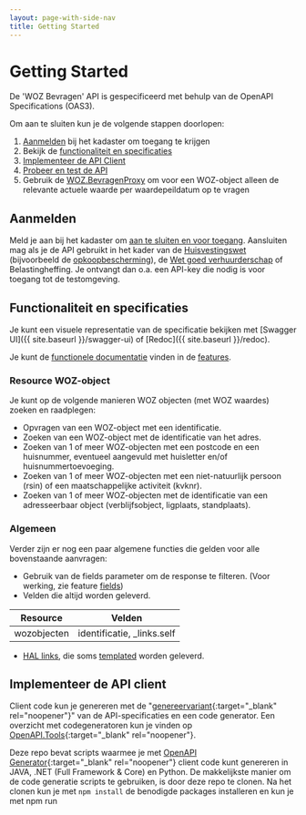 ```yaml
---
layout: page-with-side-nav
title: Getting Started
---
```

# Getting Started

De 'WOZ Bevragen' API is gespecificeerd met behulp van de OpenAPI Specifications (OAS3).

Om aan te sluiten kun je de volgende stappen doorlopen:
1. [Aanmelden](#aanmelden) bij het kadaster om toegang te krijgen
2. Bekijk de [functionaliteit en specificaties](#functionaliteit-en-specificaties)
3. [Implementeer de API Client](#implementeer-de-api-client)
4. [Probeer en test de API](#probeer-en-test-de-api)<!-- 5. [Sluit aan op productie](#aansluiten-op-productie) -->
5. Gebruik de [WOZ.BevragenProxy](#wozbevragenproxy) om voor een WOZ-object alleen de relevante actuele waarde per waardepeildatum op te vragen

## Aanmelden
Meld je aan bij het kadaster om [aan te sluiten en voor toegang](https://www.kadaster.nl/zakelijk/producten/adressen-en-gebouwen/woz-api-huidige-bevragingen). Aansluiten mag als je de API gebruikt in het kader van de [Huisvestingswet](https://wetten.overheid.nl/BWBR0035303/2024-01-01) (bijvoorbeeld de [opkoopbescherming](https://www.volkshuisvestingnederland.nl/onderwerpen/opkoopbescherming)), de [Wet goed verhuurderschap](https://wetten.overheid.nl/BWBR0048028/2024-01-01) of Belastingheffing. Je ontvangt dan o.a. een API-key die nodig is voor toegang tot de testomgeving. 

## Functionaliteit en specificaties
Je kunt een visuele representatie van de specificatie bekijken met [Swagger UI]({{ site.baseurl }}/swagger-ui) of [Redoc]({{ site.baseurl }}/redoc).

Je kunt de [functionele documentatie](./features) vinden in de [features](./features).

### Resource WOZ-object 
Je kunt op de volgende manieren WOZ objecten (met WOZ waardes) zoeken en raadplegen:

- Opvragen van een WOZ-object met een identificatie.
- Zoeken van een WOZ-object met de identificatie van het adres.
- Zoeken van 1 of meer WOZ-objecten met een postcode en een huisnummer, eventueel aangevuld met huisletter en/of huisnummertoevoeging.
- Zoeken van 1 of meer WOZ-objecten met een niet-natuurlijk persoon (rsin) of een maatschappelijke activiteit (kvknr).
- Zoeken van 1 of meer WOZ-objecten met de identificatie van een adresseerbaar object (verblijfsobject, ligplaats, standplaats).

### Algemeen
Verder zijn er nog een paar algemene functies die gelden voor alle bovenstaande aanvragen:
- Gebruik van de fields parameter om de response te filteren. (Voor werking, zie feature [fields](https://github.com/VNG-Realisatie/Haal-Centraal-common/blob/v1.2.0/features/fields.feature))
- Velden die altijd worden geleverd.

|Resource                           |Velden                         |
|-----                              |------                         |
|wozobjecten                        |identificatie, _links.self     |

- [HAL links](https://tools.ietf.org/html/draft-kelly-json-hal-08), die soms [templated](https://github.com/VNG-Realisatie/Haal-Centraal-common/blob/v1.2.0/features/uri-templating.feature) worden geleverd.

## Implementeer de API client
Client code kun je genereren met de "[genereervariant](https://github.com/VNG-Realisatie/Haal-Centraal-WOZ-bevragen/blob/master/specificatie/genereervariant/openapi.yaml){:target="_blank" rel="noopener"}" van de API-specificaties en een code generator. Een overzicht met codegeneratoren kun je vinden op [OpenAPI.Tools](https://openapi.tools/#sdk){:target="_blank" rel="noopener"}.

Deze repo bevat scripts waarmee je met [OpenAPI Generator](https://openapi-generator.tech/){:target="_blank" rel="noopener"} client code kunt genereren in JAVA, .NET (Full Framework & Core) en Python. De makkelijkste manier om de code generatie scripts te gebruiken, is door deze repo te clonen. Na het clonen kun je met `npm install` de benodigde packages installeren en kun je met npm run <script naam> één van de volgende scripts uitvoeren:
- oas:generate-java-client (voor JAVA client code)
- oas:generate-netcore-client (voor .NET Core client code)
- oas:generate-net-client (voor .NET Full Framework client code)
- oas:generate-python-client (voor Python client code)

Een lijst met andere ondersteunde generator opties kun je vinden in de [Generators List](https://openapi-generator.tech/docs/generators){:target="_blank" rel="noopener"} van OpenAPI Generator.

Note. De prerequisite van OpenAPI Generator is JAVA. Je moet een JAVA runtime installeren voordat je OpenAPI Generator kunt gebruiken
  
## Probeer en test de API
De werking van de API is het makkelijkst te testen met behulp van [Postman](https://www.getpostman.com/).
We hebben al een project voor je gemaakt die je kan gebruiken: [WOZ-Bevragen-postman-collection.json](https://github.com/VNG-Realisatie/Haal-Centraal-WOZ-bevragen/blob/master/test/WOZ-Bevragen-postman-collection.json). Deze kun je importeren in Postman waarna je alleen de endpoints en authenticatie (API-key) nog moet invullen.

### Configureer de url en api key

1. Klik bij "Waardering onroerende zaken" op de drie bolletjes.
2. Klik vervolgens op Edit
3. Selecteer tabblad "Authorization"
4. Kies TYPE "API Key"
5. Vul in Key: "x-api-key", Value: de API key die je van het Kadaster hebt ontvangen, Add to: "Header"
6. Selecteer tabblad "Variables"
7. Vul bij baseUrl INITIAL VALUE en bij CURRENT VALUE de url
8. Klik op de knop Update

De testomgeving van de API is te benaderen via de volgende url:
- _Beveiligde verbinding met alleen API-key: https://api.kadaster.nl/lvwoz-eto/huidigebevragingen_
    - Voor deze connectie met de testomgeving van deze API is vereist:
        - Een geldige API-key. Deze wordt bij de request opgenomen in request header "X-Api-Key". Wanneer je je aanmeldt voor het gebruiken van de API ontvang je de API-key.

## wozbevragen-proxy

Een WOZ-object opgevraagd via de WOZ Bevragen API bevat alle vastgestelde waarden per waardepeildatum voor het WOZ-object. Om voor een WOZ-object alleen de relevante actuele waarde per waardepeildatum op te vragen, kan gebruik worden gemaakt van de wozbevragen-proxy.
De wozbevragen-proxy routeert een WOZ-object bevraging naar de WOZ Bevragen API en filtert de niet-relevante waarden uit de response voordat deze wordt geretourneerd naar de bevrager. De wijze waarop dit wordt gedaan is beschreven in het [waarden.feature](https://github.com/VNG-Realisatie/Haal-Centraal-WOZ-bevragen/tree/master/features/waarden.feature) bestand.

In de volgende paragrafen is beschreven hoe de wozbevragen-proxy t.b.v. test doeleinden op een lokale machine kan worden geïnstalleerd en geconfigureerd.

### Prerequisites

- [Docker Desktop](https://www.docker.com/products/docker-desktop){:target="_blank" rel="noopener"} om de wozbevragen-proxy container image lokaal op een Windows of Mac PC te draaien
- API-key voor het aanroepen van de WOZ Bevragen API op de test omgeving 
- Een docker compose bestand om de wozbevragen-proxy container image te configureren en op te starten. Het [docker compose bestand](https://raw.githubusercontent.com/VNG-Realisatie/Haal-Centraal-WOZ-bevragen/master/docker-compose.yml){:target="_blank" rel="noopener"} op de Haal-Centraal-WOZ-bevragen GitHub repository kan als referentie worden gebruikt
- een ocelot.json bestand om de routering van de wozbevragen-proxy te configureren. Als referentie kan het [ocelot.json bestand](https://raw.githubusercontent.com/VNG-Realisatie/Haal-Centraal-WOZ-bevragen/master/src/config/Woz.BevragenProxy/ocelot.json){:target="_blank" rel="noopener"} worden gebruikt. Vervang de **woz-api-key** placeholder met je API-key

### Opstarten van de Woz.BevragenProxy Container

- Start de wozbevragen-proxy container image met de volgende statement
  ```sh
  docker-compose up -d
  ```
- Roep de WOZ Bevragen API aan met als base url: *http://localhost:5000*. Een aanroep met curl ziet er als volgt uit:
  ```sh
  curl --location --request GET 'http://localhost:5000/wozobjecten/800000003118'
  ```
 
